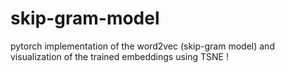 # skip-gram-model
pytorch implementation of the word2vec (skip-gram model) and visualization of the trained embeddings using TSNE !
